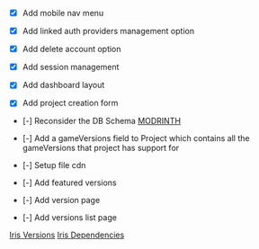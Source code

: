 - [x] Add mobile nav menu
- [x] Add linked auth providers management option

- [x] Add delete account option
- [x] Add session management

- [x] Add dashboard layout
- [x] Add project creation form

- [-] Reconsider the DB Schema
[MODRINTH](https://github.com/modrinth/labrinth/blob/master/src/models/v3)

- [-] Add a gameVersions field to Project which contains all the gameVersions that project has support for
- [-] Setup file cdn
- [-] Add featured versions
- [-] Add version page
- [-] Add versions list page

<!-- Resources -->
[Iris Versions](https://api.modrinth.com/v2/project/iris/version)
[Iris Dependencies](https://api.modrinth.com/v2/project/iris/dependencies)

